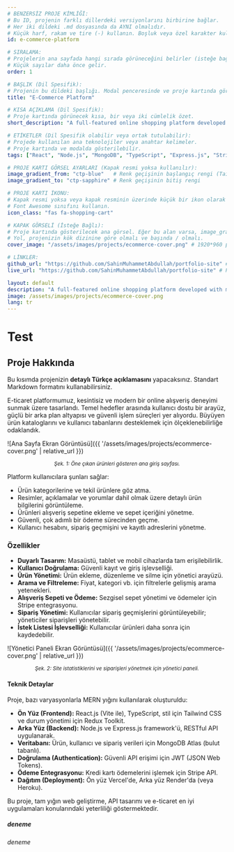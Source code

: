 ```yaml
---
# BENZERSİZ PROJE KİMLİĞİ: 
# Bu ID, projenin farklı dillerdeki versiyonlarını birbirine bağlar.
# Her iki dildeki .md dosyasında da AYNI olmalıdır.
# Küçük harf, rakam ve tire (-) kullanın. Boşluk veya özel karakter kullanmaktan kaçının.
id: e-commerce-platform 

# SIRALAMA:
# Projelerin ana sayfada hangi sırada görüneceğini belirler (isteğe bağlı).
# Küçük sayılar daha önce gelir.
order: 1

# BAŞLIK (Dil Spesifik):
# Projenin bu dildeki başlığı. Modal penceresinde ve proje kartında görünür.
title: "E-Commerce Platform"

# KISA AÇIKLAMA (Dil Spesifik):
# Proje kartında görünecek kısa, bir veya iki cümlelik özet.
short_description: "A full-featured online shopping platform developed with modern React and Node.js technologies, offering a seamless user experience."

# ETİKETLER (Dil Spesifik olabilir veya ortak tutulabilir):
# Projede kullanılan ana teknolojiler veya anahtar kelimeler. 
# Proje kartında ve modalda gösterilebilir.
tags: ["React", "Node.js", "MongoDB", "TypeScript", "Express.js", "Stripe"]

# PROJE KARTI GÖRSEL AYARLARI (Kapak resmi yoksa kullanılır):
image_gradient_from: "ctp-blue"   # Renk geçişinin başlangıç rengi (Tailwind renk sınıfı)
image_gradient_to: "ctp-sapphire" # Renk geçişinin bitiş rengi

# PROJE KARTI İKONU:
# Kapak resmi yoksa veya kapak resminin üzerinde küçük bir ikon olarak gösterilir.
# Font Awesome sınıfını kullanın.
icon_class: "fas fa-shopping-cart"

# KAPAK GÖRSELİ (İsteğe Bağlı):
# Proje kartında gösterilecek ana görsel. Eğer bu alan varsa, image_gradient_* alanları kullanılmaz.
# Yol, projenizin kök dizinine göre olmalı ve başında / olmalı.
cover_image: "/assets/images/projects/ecommerce-cover.png" # 1920*960 pixel

# LİNKLER:
github_url: "https://github.com/SahinMuhammetAbdullah/portfolio-site" # Projenin GitHub deposu (varsa)
live_url: "https://github.com/SahinMuhammetAbdullah/portfolio-site" # Projenin canlı demo adresi (varsa)

layout: default
description: "A full-featured online shopping platform developed with modern React and Node.js technologies, offering a seamless user experience."
image: /assets/images/projects/ecommerce-cover.png
lang: tr
---
```

# Test
## Proje Hakkında

Bu kısımda projenizin **detaylı Türkçe açıklamasını** yapacaksınız. Standart Markdown formatını kullanabilirsiniz.

E-ticaret platformumuz, kesintisiz ve modern bir online alışveriş deneyimi sunmak üzere tasarlandı. Temel hedefler arasında kullanıcı dostu bir arayüz, güçlü bir arka plan altyapısı ve güvenli işlem süreçleri yer alıyordu. Büyüyen ürün kataloglarını ve kullanıcı tabanlarını desteklemek için ölçeklenebilirliğe odaklandık.

![Ana Sayfa Ekran Görüntüsü]({{ '/assets/images/projects/ecommerce-cover.png' | relative_url }})
*<center><small>Şek. 1: Öne çıkan ürünleri gösteren ana giriş sayfası.</small></center>*

Platform kullanıcılara şunları sağlar:
- Ürün kategorilerine ve tekil ürünlere göz atma.
- Resimler, açıklamalar ve yorumlar dahil olmak üzere detaylı ürün bilgilerini görüntüleme.
- Ürünleri alışveriş sepetine ekleme ve sepet içeriğini yönetme.
- Güvenli, çok adımlı bir ödeme sürecinden geçme.
- Kullanıcı hesabını, sipariş geçmişini ve kayıtlı adreslerini yönetme.

### Özellikler

*   **Duyarlı Tasarım:** Masaüstü, tablet ve mobil cihazlarda tam erişilebilirlik.
*   **Kullanıcı Doğrulama:** Güvenli kayıt ve giriş işlevselliği.
*   **Ürün Yönetimi:** Ürün ekleme, düzenleme ve silme için yönetici arayüzü.
*   **Arama ve Filtreleme:** Fiyat, kategori vb. için filtrelerle gelişmiş arama yetenekleri.
*   **Alışveriş Sepeti ve Ödeme:** Sezgisel sepet yönetimi ve ödemeler için Stripe entegrasyonu.
*   **Sipariş Yönetimi:** Kullanıcılar sipariş geçmişlerini görüntüleyebilir; yöneticiler siparişleri yönetebilir.
*   **İstek Listesi İşlevselliği:** Kullanıcılar ürünleri daha sonra için kaydedebilir.

![Yönetici Paneli Ekran Görüntüsü]({{ '/assets/images/projects/ecommerce-cover.png' | relative_url }})
*<center><small>Şek. 2: Site istatistiklerini ve siparişleri yönetmek için yönetici paneli.</small></center>*

#### Teknik Detaylar

Proje, bazı varyasyonlarla MERN yığını kullanılarak oluşturuldu:

*   **Ön Yüz (Frontend):** React.js (Vite ile), TypeScript, stil için Tailwind CSS ve durum yönetimi için Redux Toolkit.
*   **Arka Yüz (Backend):** Node.js ve Express.js framework'ü, RESTful API uygulanarak.
*   **Veritabanı:** Ürün, kullanıcı ve sipariş verileri için MongoDB Atlas (bulut tabanlı).
*   **Doğrulama (Authentication):** Güvenli API erişimi için JWT (JSON Web Tokens).
*   **Ödeme Entegrasyonu:** Kredi kartı ödemelerini işlemek için Stripe API.
*   **Dağıtım (Deployment):** Ön yüz Vercel'de, Arka yüz Render'da (veya Heroku).

Bu proje, tam yığın web geliştirme, API tasarımı ve e-ticaret en iyi uygulamaları konularındaki yeterliliği göstermektedir.

##### deneme
###### deneme